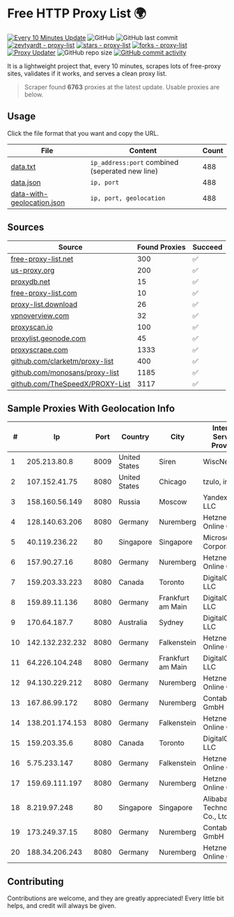 
# Free HTTP Proxy List 🌍

[![Every 10 Minutes Update](https://github.com/mertguvencli/http-proxy-list/actions/workflows/main.yml/badge.svg?branch=main)](https://github.com/mertguvencli/http-proxy-list/actions/workflows/main.yml)
![GitHub](https://img.shields.io/github/license/mertguvencli/http-proxy-list)
![GitHub last commit](https://img.shields.io/github/last-commit/mertguvencli/http-proxy-list)
[![zevtyardt - proxy-list](https://img.shields.io/static/v1?label=zevtyardt&message=proxy-list&color=blue&logo=github)](https://github.com/zevtyardt/proxy-list "Go to GitHub repo")
[![stars - proxy-list](https://img.shields.io/github/stars/zevtyardt/proxy-list?style=social)](https://github.com/zevtyardt/proxy-list)
[![forks - proxy-list](https://img.shields.io/github/forks/zevtyardt/proxy-list?style=social)](https://github.com/zevtyardt/proxy-list)
[![Proxy Updater](https://github.com/zevtyardt/proxy-list/workflows/Proxy%20Updater/badge.svg)](https://github.com/zevtyardt/proxy-list/actions?query=workflow:"Proxy+Updater")
![GitHub repo size](https://img.shields.io/github/repo-size/zevtyardt/proxy-list)
[![GitHub commit activity](https://img.shields.io/github/commit-activity/m/zevtyardt/proxy-list?logo=commits)](https://github.com/zevtyardt/proxy-list/commits/main)

It is a lightweight project that, every 10 minutes, scrapes lots of free-proxy sites, validates if it works, and serves a clean proxy list.

> Scraper found **6763** proxies at the latest update. Usable proxies are below.

## Usage

Click the file format that you want and copy the URL.

|File|Content|Count|
|----|-------|-----|
|[data.txt](https://raw.githubusercontent.com/mertguvencli/http-proxy-list/main/proxy-list/data.txt)|`ip_address:port` combined (seperated new line)|488|
|[data.json](https://raw.githubusercontent.com/mertguvencli/http-proxy-list/main/proxy-list/data.json)|`ip, port`|488|
|[data-with-geolocation.json](https://raw.githubusercontent.com/mertguvencli/http-proxy-list/main/proxy-list/data-with-geolocation.json)|`ip, port, geolocation`|488|

## Sources

|Source|Found Proxies|Succeed|
|------|-------------|-------|
|[free-proxy-list.net](https://free-proxy-list.net)|300|✅|
|[us-proxy.org](https://www.us-proxy.org)|200|✅|
|[proxydb.net](http://proxydb.net)|15|✅|
|[free-proxy-list.com](https://free-proxy-list.com/?page=&port=&type%5B%5D=http&type%5B%5D=https&up_time=0&search=Search)|10|✅|
|[proxy-list.download](https://www.proxy-list.download/HTTP)|26|✅|
|[vpnoverview.com](https://vpnoverview.com/privacy/anonymous-browsing/free-proxy-servers)|32|✅|
|[proxyscan.io](https://www.proxyscan.io)|100|✅|
|[proxylist.geonode.com](https://proxylist.geonode.com/api/proxy-list?limit=300&page=1&sort_by=lastChecked&sort_type=desc&protocols=http,https)|45|✅|
|[proxyscrape.com](https://api.proxyscrape.com/v2/?request=displayproxies&protocol=http&timeout=10000&country=all&ssl=all&anonymity=all)|1333|✅|
|[github.com/clarketm/proxy-list](https://raw.githubusercontent.com/clarketm/proxy-list/master/proxy-list-raw.txt)|400|✅|
|[github.com/monosans/proxy-list](https://raw.githubusercontent.com/monosans/proxy-list/main/proxies/http.txt)|1185|✅|
|[github.com/TheSpeedX/PROXY-List](https://raw.githubusercontent.com/TheSpeedX/PROXY-List/master/http.txt)|3117|✅|


## Sample Proxies With Geolocation Info

|#|Ip|Port|Country|City|Internet Service Provider|
|-|--|----|-------|----|-------------------------|
|1|205.213.80.8|8009|United States|Siren|WiscNet|
|2|107.152.41.75|8080|United States|Chicago|tzulo, inc.|
|3|158.160.56.149|8080|Russia|Moscow|Yandex.Cloud LLC|
|4|128.140.63.206|8080|Germany|Nuremberg|Hetzner Online GmbH|
|5|40.119.236.22|80|Singapore|Singapore|Microsoft Corporation|
|6|157.90.27.16|8080|Germany|Nuremberg|Hetzner Online GmbH|
|7|159.203.33.223|8080|Canada|Toronto|DigitalOcean, LLC|
|8|159.89.11.136|8080|Germany|Frankfurt am Main|DigitalOcean, LLC|
|9|170.64.187.7|8080|Australia|Sydney|DigitalOcean, LLC|
|10|142.132.232.232|8080|Germany|Falkenstein|Hetzner Online GmbH|
|11|64.226.104.248|8080|Germany|Frankfurt am Main|DigitalOcean, LLC|
|12|94.130.229.212|8080|Germany|Nuremberg|Hetzner Online GmbH|
|13|167.86.99.172|8080|Germany|Nuremberg|Contabo GmbH|
|14|138.201.174.153|8080|Germany|Falkenstein|Hetzner Online GmbH|
|15|159.203.35.6|8080|Canada|Toronto|DigitalOcean, LLC|
|16|5.75.233.147|8080|Germany|Falkenstein|Hetzner Online GmbH|
|17|159.69.111.197|8080|Germany|Nuremberg|Hetzner Online GmbH|
|18|8.219.97.248|80|Singapore|Singapore|Alibaba (US) Technology Co., Ltd.|
|19|173.249.37.15|8080|Germany|Nuremberg|Contabo GmbH|
|20|188.34.206.243|8080|Germany|Nuremberg|Hetzner Online GmbH|



## Contributing

Contributions are welcome, and they are greatly appreciated! Every
little bit helps, and credit will always be given.

